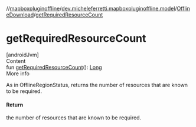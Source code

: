 //[mapboxpluginoffline](../../../index.md)/[dev.micheleferretti.mapboxpluginoffline.model](../index.md)/[OfflineDownload](index.md)/[getRequiredResourceCount](get-required-resource-count.md)



# getRequiredResourceCount  
[androidJvm]  
Content  
fun [getRequiredResourceCount](get-required-resource-count.md)(): [Long](https://kotlinlang.org/api/latest/jvm/stdlib/kotlin/-long/index.html)  
More info  


As in OfflineRegionStatus, returns the number of resources that are known to be required.



#### Return  


the number of resources that are known to be required.

  




